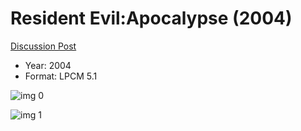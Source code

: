 # Resident Evil:Apocalypse (2004)

[Discussion Post](https://www.avsforum.com/threads/bass-eq-for-filtered-movies.2995212/post-58321926)

* Year: 2004
* Format: LPCM 5.1

![img 0](https://i.imgur.com/twSdfI3.jpg)

![img 1](https://i.imgur.com/ccfoVLv.jpg)

